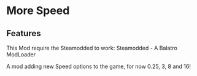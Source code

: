 # More Speed

## Features

This Mod require the Steamodded to work: ⁠Steamodded - A Balatro ModLoader

A mod adding new Speed options to the game, for now 0.25, 3, 8 and 16!